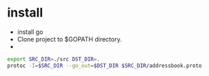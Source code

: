 # install

- install go
- Clone project to $GOPATH directory.
- 
```sh
export SRC_DIR=./src DST_DIR=.
protoc -I=$SRC_DIR --go_out=$DST_DIR $SRC_DIR/addressbook.proto
```
